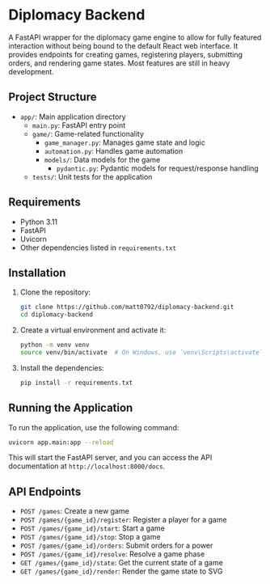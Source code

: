 # Diplomacy Backend

A FastAPI wrapper for the diplomacy game engine to allow for fully featured interaction without being bound to the default React web interface. It provides endpoints for creating games, registering players, submitting orders, and rendering game states. Most features are still in heavy development. 

## Project Structure

- `app/`: Main application directory
  - `main.py`: FastAPI entry point
  - `game/`: Game-related functionality
    - `game_manager.py`: Manages game state and logic
    - `automation.py`: Handles game automation
    - `models/`: Data models for the game
      - `pydantic.py`: Pydantic models for request/response handling
  - `tests/`: Unit tests for the application

## Requirements

- Python 3.11
- FastAPI
- Uvicorn
- Other dependencies listed in `requirements.txt`

## Installation

1. Clone the repository:
   ```bash
   git clone https://github.com/matt0792/diplomacy-backend.git
   cd diplomacy-backend
   ```

2. Create a virtual environment and activate it:
   ```bash
   python -m venv venv
   source venv/bin/activate  # On Windows, use `venv\Scripts\activate`
   ```

3. Install the dependencies:
   ```bash
   pip install -r requirements.txt
   ```

## Running the Application

To run the application, use the following command:

```bash
uvicorn app.main:app --reload
```

This will start the FastAPI server, and you can access the API documentation at `http://localhost:8000/docs`.

## API Endpoints

- `POST /games`: Create a new game
- `POST /games/{game_id}/register`: Register a player for a game
- `POST /games/{game_id}/start`: Start a game
- `POST /games/{game_id}/stop`: Stop a game
- `POST /games/{game_id}/orders`: Submit orders for a power
- `POST /games/{game_id}/resolve`: Resolve a game phase
- `GET /games/{game_id}/state`: Get the current state of a game
- `GET /games/{game_id}/render`: Render the game state to SVG
